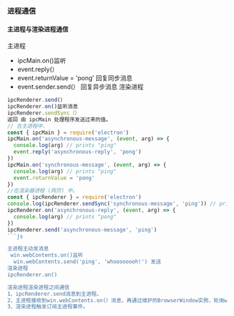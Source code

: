 ### 进程通信
#### 主进程与渲染进程通信
主进程
- ipcMain.on()监听
- event.reply(）
- event.returnValue = 'pong' 回复同步消息
- event.sender.send(）  回复异步消息
渲染进程
```js
ipcRenderer.send(）
ipcRenderer.on()监听消息
ipcRenderer.sendSync（）
返回 由 ipcMain 处理程序发送过来的值。
// 在主进程中.
const { ipcMain } = require('electron')
ipcMain.on('asynchronous-message', (event, arg) => {
  console.log(arg) // prints "ping"
  event.reply('asynchronous-reply', 'pong')
})
ipcMain.on('synchronous-message', (event, arg) => {
  console.log(arg) // prints "ping"
  event.returnValue = 'pong'
})
//在渲染器进程 (网页) 中。
const { ipcRenderer } = require('electron')
console.log(ipcRenderer.sendSync('synchronous-message', 'ping')) // prints "pong"
ipcRenderer.on('asynchronous-reply', (event, arg) => {
  console.log(arg) // prints "pong"
})
ipcRenderer.send('asynchronous-message', 'ping')
```js

主进程主动发消息
 win.webContents.on()监听
  win.webContents.send('ping', 'whoooooooh!') 发送
渲染进程
ipcRenderer.on()

渲染进程渲染进程之间通信
1、ipcRenderer.send消息到主进程。
2、主进程接收到win.webContents.on(）消息，再通过维护的BrowserWindow实例，轮询webContents.send给各个窗口。
3、渲染进程触发订阅主进程事件。 
